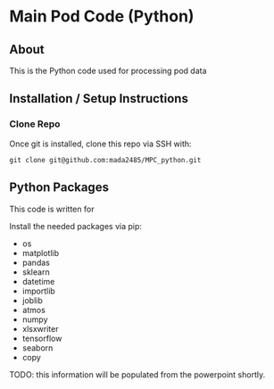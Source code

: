 # Main Pod Code (Python)

## About

This is the Python code used for processing pod data

## Installation / Setup Instructions

### Clone Repo

Once git is installed, clone this repo via SSH with:

```
git clone git@github.com:mada2485/MPC_python.git
```

## Python Packages

This code is written for 

Install the needed packages via pip:

 * os
 * matplotlib 
 * pandas
 * sklearn
 * datetime
 * importlib
 * joblib
 * atmos
 * numpy
 * xlsxwriter
 * tensorflow
 * seaborn
 * copy

TODO: this information will be populated from the powerpoint shortly.

